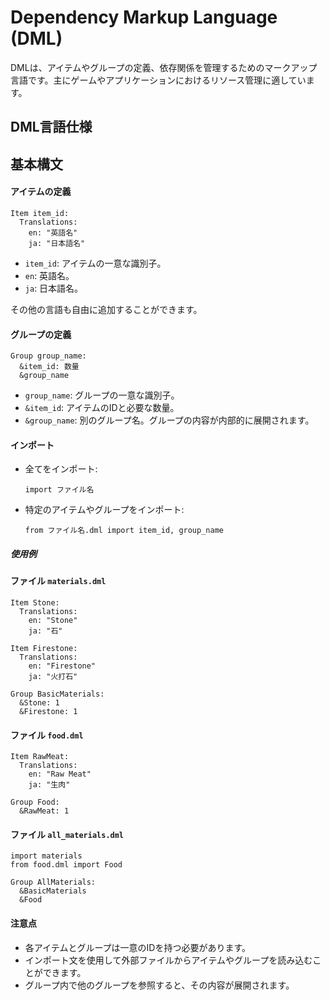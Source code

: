 # Dependency Markup Language (DML)
DMLは、アイテムやグループの定義、依存関係を管理するためのマークアップ言語です。主にゲームやアプリケーションにおけるリソース管理に適しています。

## DML言語仕様

## 基本構文

#### アイテムの定義
```dml
Item item_id:
  Translations:
    en: "英語名"
    ja: "日本語名"
```
- `item_id`: アイテムの一意な識別子。
- `en`: 英語名。
- `ja`: 日本語名。

その他の言語も自由に追加することができます。

#### グループの定義
```dml
Group group_name:
  &item_id: 数量
  &group_name
```
- `group_name`: グループの一意な識別子。
- `&item_id`: アイテムのIDと必要な数量。
- `&group_name`: 別のグループ名。グループの内容が内部的に展開されます。

#### インポート
- 全てをインポート:
  ```dml
  import ファイル名
  ```
- 特定のアイテムやグループをインポート:
  ```dml
  from ファイル名.dml import item_id, group_name
  ```

##### 使用例

#### ファイル `materials.dml`
```dml
Item Stone:
  Translations:
    en: "Stone"
    ja: "石"

Item Firestone:
  Translations:
    en: "Firestone"
    ja: "火打石"

Group BasicMaterials:
  &Stone: 1
  &Firestone: 1
```

#### ファイル `food.dml`
```dml
Item RawMeat:
  Translations:
    en: "Raw Meat"
    ja: "生肉"

Group Food:
  &RawMeat: 1
```

#### ファイル `all_materials.dml`
```dml
import materials
from food.dml import Food

Group AllMaterials:
  &BasicMaterials
  &Food
```

#### 注意点
- 各アイテムとグループは一意のIDを持つ必要があります。
- インポート文を使用して外部ファイルからアイテムやグループを読み込むことができます。
- グループ内で他のグループを参照すると、その内容が展開されます。